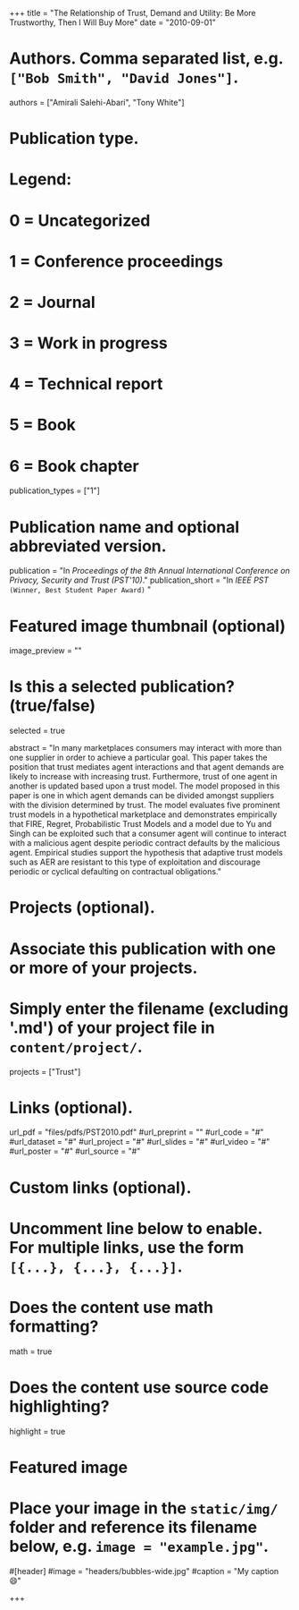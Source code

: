 +++
title = "The Relationship of Trust, Demand and Utility: Be More Trustworthy, Then I Will Buy More"
date = "2010-09-01"


# Authors. Comma separated list, e.g. `["Bob Smith", "David Jones"]`.
authors = ["Amirali Salehi-Abari", "Tony White"]


# Publication type.
# Legend:
# 0 = Uncategorized
# 1 = Conference proceedings
# 2 = Journal
# 3 = Work in progress
# 4 = Technical report
# 5 = Book
# 6 = Book chapter
publication_types = ["1"]

# Publication name and optional abbreviated version.
publication = "In *Proceedings of the 8th Annual International Conference on Privacy, Security and Trust (PST'10)*."
publication_short = "In *IEEE PST* `(Winner, Best Student Paper Award)` "



# Featured image thumbnail (optional)
image_preview = ""

# Is this a selected publication? (true/false)
selected = true

abstract = "In many marketplaces consumers may interact with more than one supplier in order to achieve a particular goal. This paper takes the position that trust mediates agent interactions and that agent demands are likely to increase with increasing trust. Furthermore, trust of one agent in another is updated based upon a trust model. The model proposed in this paper is one in which agent demands can be divided amongst suppliers with the division determined by trust. The model evaluates five prominent trust models in a hypothetical marketplace and demonstrates empirically that FIRE, Regret, Probabilistic Trust Models and a model due to Yu and Singh can be exploited such that a consumer agent will continue to interact with a malicious agent despite periodic contract defaults by the malicious agent. Empirical studies support the hypothesis that adaptive trust models such as AER are resistant to this type of exploitation and discourage periodic or cyclical defaulting on contractual obligations."

# Projects (optional).
#   Associate this publication with one or more of your projects.
#   Simply enter the filename (excluding '.md') of your project file in `content/project/`.
projects = ["Trust"]

# Links (optional).
url_pdf = "files/pdfs/PST2010.pdf"
#url_preprint = ""
#url_code = "#"
#url_dataset = "#"
#url_project = "#"
#url_slides = "#"
#url_video = "#"
#url_poster = "#"
#url_source = "#"

# Custom links (optional).
#   Uncomment line below to enable. For multiple links, use the form `[{...}, {...}, {...}]`.

# Does the content use math formatting?
math = true

# Does the content use source code highlighting?
highlight = true

# Featured image
# Place your image in the `static/img/` folder and reference its filename below, e.g. `image = "example.jpg"`.
#[header]
#image = "headers/bubbles-wide.jpg"
#caption = "My caption :smile:"

+++

